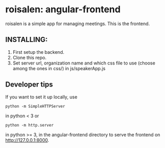 roisalen: angular-frontend
========

roisalen is a simple app for managing meetings. This is the frontend.

## INSTALLING:
1. First setup the backend.
2. Clone this repo.
3. Set server url, organization name and which css file to use (choose among the ones in css/) in js/speakerApp.js

## Developer tips

If you want to set it up locally, use

```
python -m SimpleHTTPServer
```

in python < 3 or 


```
python -m http.server
```

in python >= 3, in the angular-frontend directory to serve the frontend on
<http://127.0.0.1:8000>.

